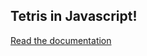 ## Tetris in Javascript!

[Read the documentation](https://www.patrickhudlow.com/tetris/docs/Tetris.html)